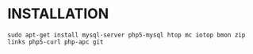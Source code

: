 INSTALLATION
============

	sudo apt-get install mysql-server php5-mysql htop mc iotop bmon zip links php5-curl php-apc git

